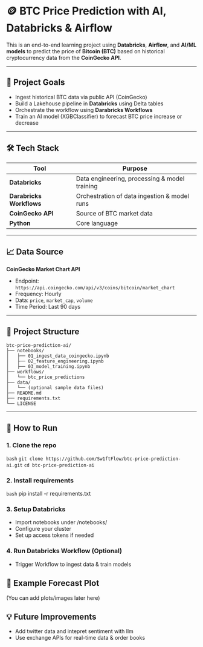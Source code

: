 # 🪙 BTC Price Prediction with AI, Databricks & Airflow

This is an end-to-end learning project using **Databricks**, **Airflow**, and **AI/ML models** to predict the price of **Bitcoin (BTC)** based on historical cryptocurrency data from the **CoinGecko API**.

---

## 📌 Project Goals

- Ingest historical BTC data via public API (CoinGecko)
- Build a Lakehouse pipeline in **Databricks** using Delta tables
- Orchestrate the workflow using **Darabricks Workflows**
- Train an AI model (XGBClassifier) to forecast BTC price increase or decrease

---

## 🛠️ Tech Stack

| Tool | Purpose |
|------|---------|
| **Databricks** | Data engineering, processing & model training |
| **Darabricks Workflows** | Orchestration of data ingestion & model runs |
| **CoinGecko API** | Source of BTC market data |
| **Python** | Core language |

---

## 📈 Data Source

**CoinGecko Market Chart API**

- Endpoint: `https://api.coingecko.com/api/v3/coins/bitcoin/market_chart`
- Frequency: Hourly
- Data: `price`, `market_cap`, `volume`
- Time Period: Last 90 days

---

## 📂 Project Structure

```text
btc-price-prediction-ai/
├── notebooks/
│   ├── 01_ingest_data_coingecko.ipynb
│   ├── 02_feature_engineering.ipynb
│   ├── 03_model_training.ipynb
├── workflows/
│   └── btc_price_predictions
├── data/
│   └── (optional sample data files)
├── README.md
├── requirements.txt
└── LICENSE
```

---

## 🚀 How to Run

### 1. Clone the repo

```bash```
```git clone https://github.com/Sw1ftFlow/btc-price-prediction-ai.git```
```cd btc-price-prediction-ai```
### 2. Install requirements
```bash```
pip install -r requirements.txt
### 3. Setup Databricks
- Import notebooks under /notebooks/
- Configure your cluster
- Set up access tokens if needed

### 4. Run Databricks Workflow (Optional)
- Trigger Workflow to ingest data & train models

## 🔮 Example Forecast Plot
(You can add plots/images later here)

## 💡 Future Improvements
- Add twitter data and intepret sentiment with llm
- Use exchange APIs for real-time data & order books



